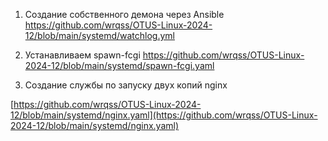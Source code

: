1. Создание собственного демона через Ansible
https://github.com/wrqss/OTUS-Linux-2024-12/blob/main/systemd/watchlog.yml

2. Устанавливаем spawn-fcgi 
https://github.com/wrqss/OTUS-Linux-2024-12/blob/main/systemd/spawn-fcgi.yaml

3. Создание службы по запуску двух копий nginx

[https://github.com/wrqss/OTUS-Linux-2024-12/blob/main/systemd/nginx.yaml](https://github.com/wrqss/OTUS-Linux-2024-12/blob/main/systemd/nginx.yaml)
